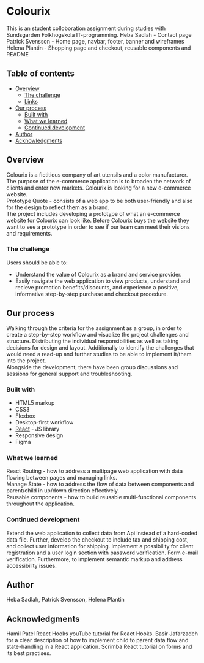 # Colourix

This is an student colloboration assignment during studies with Sundsgarden Folkhogskola IT-programming.
Heba Sadlah - Contact page<br>
Patrick Svensson - Home page, navbar, footer, banner and wireframes<br>
Helena Plantin - Shopping page and checkout, reusable components and README

## Table of contents

-   [Overview](#overview)
    -   [The challenge](#the-challenge)
    -   [Links](#links)
-   [Our process](#my-process)
    -   [Built with](#built-with)
    -   [What we learned](#what-i-learned)
    -   [Continued development](#continued-development)
-   [Author](#author)
-   [Acknowledgments](#acknowledgments)

## Overview

Colourix is a fictitious company of art utensils and a color manufacturer.
The purpose of the e-commerce application is to broaden the network of clients and enter new markets. Colourix is looking for a new e-commerce website. <br>
Prototype Quote - consists of a web app to be both user-friendly and also for the design to reflect them as a brand.<br>
The project includes developing a prototype of what an e-commerce website for Colourix can look like. Before Colourix buys the website they want to see a prototype in order to see if our team can meet their visions and requirements.

### The challenge

Users should be able to:

-   Understand the value of Colourix as a brand and service provider.
-   Easily navigate the web application to view products, understand and recieve promotion benefits/discounts,
    and experience a positive, informative step-by-step purchase and checkout procedure.

## Our process

Walking through the criteria for the assignment as a group, in order to create a step-by-step workflow and visualize the project challenges and structure. Distributing the individual responsibilities as well as taking decisions for design and layout. Additionally to identify the challenges that would need a read-up and further studies to be able to implement it/them into the project.<br>
Alongside the development, there have been group discussions and sessions for general support and troubleshooting.

### Built with

-   HTML5 markup
-   CSS3
-   Flexbox
-   Desktop-first workflow
-   [React](https://reactjs.org/) - JS library
-   Responsive design
-   Figma

### What we learned

React Routing - how to address a multipage web application with data flowing between pages and managing links.<br>
Manage State - how to address the flow of data between components and parent/child in up/down direction effectively.<br>
Reusable components - how to build reusable multi-functional components throughout the application.

### Continued development

Extend the web application to collect data from Api instead of a hard-coded data file. Further, develop the checkout to include tax and shipping cost, and collect user information for shipping. Implement a possibility for client registration and a user login section with password verification. Form e-mail verification. Furthermore, to implement semantic markup and address accessibility issues.

## Author

Heba Sadlah, Patrick Svensson, Helena Plantin

## Acknowledgments

Hamil Patel React Hooks youTube tutorial for React Hooks. Basir Jafarzadeh for a clear description of how to implement child to parent data flow and state-handling in a React application. Scrimba React tutorial on forms and its best practises.
